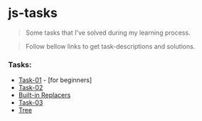 # js-tasks

> Some tasks that I've solved during my learning process.

> Follow bellow links to get task-descriptions and solutions.

### Tasks:
- [Task-01](src/task-01) - [for beginners]
- [Task-02](src/task-02)
- [Built-in Replacers](src/built-ins)
- [Task-03](src/task-03)
- [Tree](src/tree)
